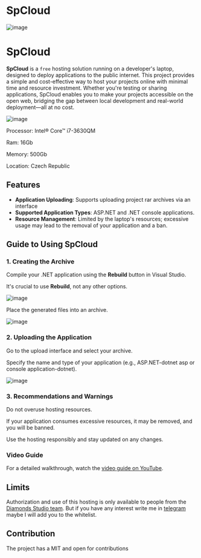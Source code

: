 # SpCloud

![image](https://github.com/user-attachments/assets/f928facd-6eb6-4ea9-a92d-a638fda4e079)
# SpCloud

**SpCloud** is a `free` hosting solution running on a developer's laptop, designed to deploy applications to the public internet. This project provides a simple and cost-effective way to host your projects online with minimal time and resource investment. Whether you're testing or sharing applications, SpCloud enables you to make your projects accessible on the open web, bridging the gap between local development and real-world deployment—all at no cost.

![image](https://github.com/user-attachments/assets/de70f098-8d52-42a7-84e7-08b93258bb74)

Processor: Intel® Core™ i7-3630QM 

Ram: 16Gb

Memory: 500Gb

Location: Czech Republic

## Features

- **Application Uploading**: Supports uploading project rar archives via an interface
- **Supported Application Types**: ASP.NET and .NET console applications.
- **Resource Management**: Limited by the laptop's resources; excessive usage may lead to the removal of your application and a ban.






## Guide to Using SpCloud

### 1. Creating the Archive
Compile your .NET application using the **Rebuild** button in Visual Studio.  

It's crucial to use **Rebuild**, not any other options.  

![image](https://github.com/user-attachments/assets/5b3dba56-1bcf-450e-a844-c151e50abc05)

Place the generated files into an archive.

![image](https://github.com/user-attachments/assets/54ff7fb9-b5eb-4596-b5b5-92aca7a30ae7)


### 2. Uploading the Application
Go to the upload interface and select your archive.  

Specify the name and type of your application (e.g., ASP.NET-dotnet asp  or console application-dotnet).

![image](https://github.com/user-attachments/assets/ff34095e-f78d-4275-a6fd-e5396cf90b14)



### 3. Recommendations and Warnings
Do not overuse hosting resources.  

If your application consumes excessive resources, it may be removed, and you will be banned.

Use the hosting responsibly and stay updated on any changes.

### Video Guide
For a detailed walkthrough, watch the [video guide on YouTube](https://www.youtube.com/watch?v=_y95JUfvo_U).

## Limits

Authorization and use of this hosting is only available to people from the [Diamonds Studio team](https://discord.gg/BwKrmxQbp9).
But if you have any interest write me in [telegram](https://t.me/Hepatacor) maybe I will add you to the whitelist.  

## Contribution

The project has a MIT and open for contributions




